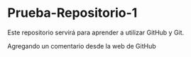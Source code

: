 # Prueba-Repositorio-1
Este repositorio servirá para aprender a utilizar GitHub y Git.

Agregando  un comentario desde la web  de GitHub

